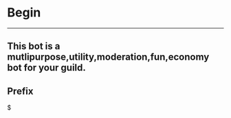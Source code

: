 # Begin

---
This bot is a mutlipurpose,utility,moderation,fun,economy bot for your guild.
---

## Prefix
$
